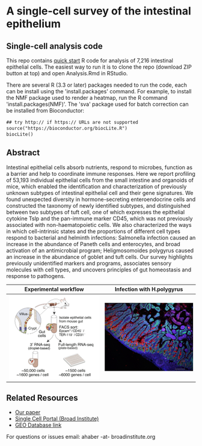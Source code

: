 # A single-cell survey of the intestinal epithelium

## Single-cell analysis code
This repo contains <a href="https://github.com/adamh-broad/single_cell_intestine/blob/master/Analysis.md">quick start</a> R code for analysis of 7,216 intestinal epithelial cells. The easiest way to run it is to clone the repo (download ZIP button at top) and open Analysis.Rmd in RStudio. 

There are several R (3.3 or later) packages needed to run the code, each can be install using the 'install.packages' command. For example, to install the NMF package used to render a heatmap, run the R command 'install.packages(NMF)'. The 'sva' package used for batch correction can be installed from Bioconductor:

```{r }
## try http:// if https:// URLs are not supported
source("https://bioconductor.org/biocLite.R")
biocLite()
``` 

## Abstract
Intestinal epithelial cells absorb nutrients, respond to microbes, function as a barrier and help to coordinate immune responses. Here we report profiling of 53,193 individual epithelial cells from the small intestine and organoids of mice, which enabled the identification and characterization of previously unknown subtypes of intestinal epithelial cell and their gene signatures. We found unexpected diversity in hormone-secreting enteroendocrine cells and constructed the taxonomy of newly identified subtypes, and distinguished between two subtypes of tuft cell, one of which expresses the epithelial cytokine Tslp and the pan-immune marker CD45, which was not previously associated with non-haematopoietic cells. We also characterized the ways in which cell-intrinsic states and the proportions of different cell types respond to bacterial and helminth infections: Salmonella infection caused an increase in the abundance of Paneth cells and enterocytes, and broad activation of an antimicrobial program; Heligmosomoides polygyrus caused an increase in the abundance of goblet and tuft cells. Our survey highlights previously unidentified markers and programs, associates sensory molecules with cell types, and uncovers principles of gut homeostasis and response to pathogens.

Experimental workflow            |  Infection with H.polygyrus
:-------------------------:|:-------------------------:
![](https://github.com/adamh-broad/single_cell_intestine/blob/master/Fig1a.jpg)  |  ![](https://github.com/adamh-broad/single_cell_intestine/blob/master/Relmb.jpg)

## Related Resources
* <a href="https://www.nature.com/articles/nature24489">Our paper</a>
* <a href="https://portals.broadinstitute.org/single_cell/study/small-intestinal-epithelium">Single Cell Portal (Broad Institute)</a>
* <a href="https://www.ncbi.nlm.nih.gov/geo/query/acc.cgi?acc=GSE92332">GEO Database link</a>

For questions or issues email:
ahaber -at- broadinstitute.org
